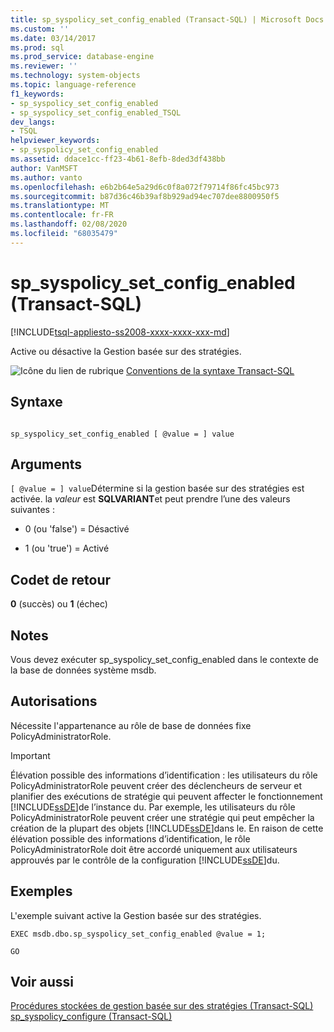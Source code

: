 ```yaml
---
title: sp_syspolicy_set_config_enabled (Transact-SQL) | Microsoft Docs
ms.custom: ''
ms.date: 03/14/2017
ms.prod: sql
ms.prod_service: database-engine
ms.reviewer: ''
ms.technology: system-objects
ms.topic: language-reference
f1_keywords:
- sp_syspolicy_set_config_enabled
- sp_syspolicy_set_config_enabled_TSQL
dev_langs:
- TSQL
helpviewer_keywords:
- sp_syspolicy_set_config_enabled
ms.assetid: ddace1cc-ff23-4b61-8efb-8ded3df438bb
author: VanMSFT
ms.author: vanto
ms.openlocfilehash: e6b2b64e5a29d6c0f8a072f79714f86fc45bc973
ms.sourcegitcommit: b87d36c46b39af8b929ad94ec707dee8800950f5
ms.translationtype: MT
ms.contentlocale: fr-FR
ms.lasthandoff: 02/08/2020
ms.locfileid: "68035479"
---
```

# <a name="sp_syspolicy_set_config_enabled-transact-sql"></a>sp_syspolicy_set_config_enabled (Transact-SQL)
[!INCLUDE[tsql-appliesto-ss2008-xxxx-xxxx-xxx-md](../../includes/tsql-appliesto-ss2008-xxxx-xxxx-xxx-md.md)]

  Active ou désactive la Gestion basée sur des stratégies.  
  
 ![Icône du lien de rubrique](../../database-engine/configure-windows/media/topic-link.gif "Icône du lien de rubrique") [Conventions de la syntaxe Transact-SQL](../../t-sql/language-elements/transact-sql-syntax-conventions-transact-sql.md)  
  
## <a name="syntax"></a>Syntaxe  
  
```  
  
sp_syspolicy_set_config_enabled [ @value = ] value  
```  
  
## <a name="arguments"></a>Arguments  
`[ @value = ] value`Détermine si la gestion basée sur des stratégies est activée. la *valeur* est **SQLVARIANT**et peut prendre l’une des valeurs suivantes :  
  
-   0 (ou 'false') = Désactivé  
  
-   1 (ou 'true') = Activé  
  
## <a name="return-code-values"></a>Codet de retour  
 **0** (succès) ou **1** (échec)  
  
## <a name="remarks"></a>Notes  
 Vous devez exécuter sp_syspolicy_set_config_enabled dans le contexte de la base de données système msdb.  
  
## <a name="permissions"></a>Autorisations  
 Nécessite l'appartenance au rôle de base de données fixe PolicyAdministratorRole.  
  
> [!IMPORTANT]  
>  Élévation possible des informations d’identification : les utilisateurs du rôle PolicyAdministratorRole peuvent créer des déclencheurs de serveur et planifier des exécutions de stratégie qui peuvent affecter le fonctionnement [!INCLUDE[ssDE](../../includes/ssde-md.md)]de l’instance du. Par exemple, les utilisateurs du rôle PolicyAdministratorRole peuvent créer une stratégie qui peut empêcher la création de la plupart des objets [!INCLUDE[ssDE](../../includes/ssde-md.md)]dans le. En raison de cette élévation possible des informations d’identification, le rôle PolicyAdministratorRole doit être accordé uniquement aux utilisateurs approuvés par le contrôle de la configuration [!INCLUDE[ssDE](../../includes/ssde-md.md)]du.  
  
## <a name="examples"></a>Exemples  
 L'exemple suivant active la Gestion basée sur des stratégies.  
  
```  
EXEC msdb.dbo.sp_syspolicy_set_config_enabled @value = 1;  
  
GO   
```  
  
## <a name="see-also"></a>Voir aussi  
 [Procédures stockées de gestion basée sur des stratégies &#40;Transact-SQL&#41;](../../relational-databases/system-stored-procedures/policy-based-management-stored-procedures-transact-sql.md)   
 [sp_syspolicy_configure &#40;Transact-SQL&#41;](../../relational-databases/system-stored-procedures/sp-syspolicy-configure-transact-sql.md)  
  
  
